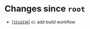 <!-- since 2021-07-27T22:09:04+01:00 -->
# Changes since `root`

- \[[`151d336`](https://github.com/nearlySplat/qsh/commit/151d33673ffd9f28f6dd3d1d004bd5dfe21b7b64)\] ci: add build workflow
